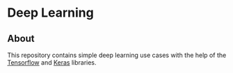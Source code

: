 # Deep Learning

## About

This repository contains simple deep learning use cases with the help of the [Tensorflow](https://www.tensorflow.org/) and [Keras](https://keras.io/) libraries.